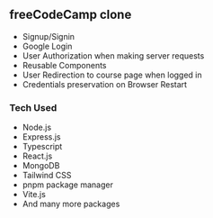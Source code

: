 ## freeCodeCamp clone

- Signup/Signin
- Google Login
- User Authorization when making server requests
- Reusable Components
- User Redirection to course page when logged in
- Credentials preservation on Browser Restart

### Tech Used

- Node.js
- Express.js
- Typescript
- React.js
- MongoDB
- Tailwind CSS
- pnpm package manager
- Vite.js
- And many more packages
